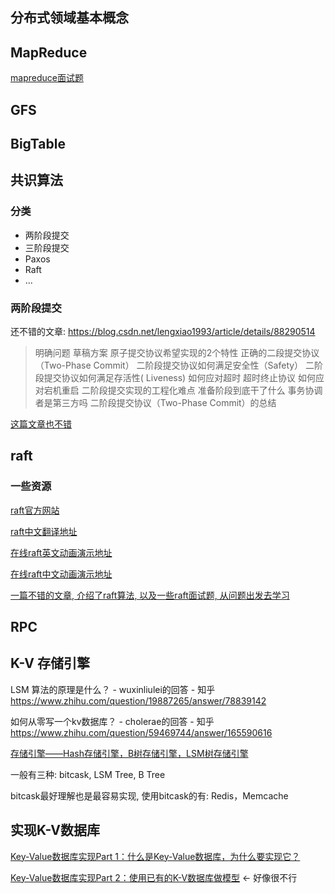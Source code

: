 ## 分布式领域基本概念







## MapReduce

[mapreduce面试题](https://blog.csdn.net/WYpersist/article/details/80102778) 





## GFS









## BigTable







## 共识算法

### 分类

* 两阶段提交
* 三阶段提交
* Paxos
* Raft
* ...

### 两阶段提交

还不错的文章: https://blog.csdn.net/lengxiao1993/article/details/88290514

> 明确问题
> 草稿方案
> 原子提交协议希望实现的2个特性
> 正确的二段提交协议（Two-Phase Commit）
> 二阶段提交协议如何满足安全性（Safety）
> 二阶段提交协议如何满足存活性( Liveness)
> 如何应对超时
> 超时终止协议
> 如何应对宕机重启
> 二阶段提交实现的工程化难点
> 准备阶段到底干了什么
> 事务协调者是第三方吗
> 二阶段提交协议（Two-Phase Commit）的总结

[这篇文章也不错](https://blog.csdn.net/u010191243/article/details/52081891) 





## raft

### 一些资源

[raft官方网站](https://raft.github.io/) 

[raft中文翻译地址](https://github.com/maemual/raft-zh_cn/blob/master/raft-zh_cn.md) 

[在线raft英文动画演示地址](http://thesecretlivesofdata.com/raft/) 

[在线raft中文动画演示地址](http://www.kailing.pub/raft/index.html) 

[一篇不错的文章, 介绍了raft算法, 以及一些raft面试题, 从问题出发去学习](https://blog.csdn.net/daaikuaichuan/article/details/98627822) 





## RPC





## K-V 存储引擎

LSM 算法的原理是什么？ - wuxinliulei的回答 - 知乎 https://www.zhihu.com/question/19887265/answer/78839142

如何从零写一个kv数据库？ - cholerae的回答 - 知乎 https://www.zhihu.com/question/59469744/answer/165590616

[存储引擎——Hash存储引擎，B树存储引擎，LSM树存储引擎](https://blog.csdn.net/A_zhenzhen/article/details/78831866) 

一般有三种: bitcask, LSM Tree, B Tree

bitcask最好理解也是最容易实现, 使用bitcask的有: Redis，Memcache







## 实现K-V数据库

[Key-Value数据库实现Part 1：什么是Key-Value数据库，为什么要实现它？](https://www.cnblogs.com/fangqi96/p/9121627.html)

[Key-Value数据库实现Part 2：使用已有的K-V数据库做模型](https://www.cnblogs.com/fangqi96/p/9126501.html) <- 好像很不行

